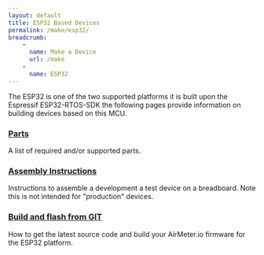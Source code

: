 ```yaml
---
layout: default
title: ESP32 Based Devices
permalink: /make/esp32/
breadcrumb:
    - 
      name: Make a Device
      url: /make
    - 
      name: ESP32
---
```


The ESP32 is one of the two supported platforms it is built upon the Espressif ESP32-RTOS-SDK the following pages provide information on building devices based on this MCU.

### [Parts](/make/esp32/parts) 
A list of required and/or supported parts.

### [Assembly Instructions](/make/esp32/assembly)
Instructions to assemble a development a test device on a breadboard. Note this is not intended for "production" devices.

### [Build and flash from GIT](/make/esp32/firmware_build) 
 How to get the latest source code and build your AirMeter.io firmware for the ESP32 platform.





